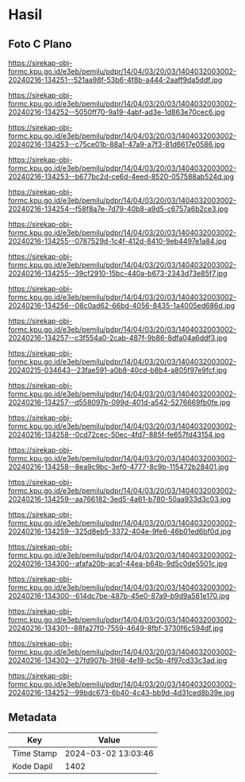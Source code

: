 # Hasil

## Foto C Plano

https://sirekap-obj-formc.kpu.go.id/e3eb/pemilu/pdpr/14/04/03/20/03/1404032003002-20240216-134251--521aa98f-53b6-4f8b-a444-2aaff9da5ddf.jpg

https://sirekap-obj-formc.kpu.go.id/e3eb/pemilu/pdpr/14/04/03/20/03/1404032003002-20240216-134252--5050ff70-9a19-4abf-ad3e-1d863e70cec6.jpg

https://sirekap-obj-formc.kpu.go.id/e3eb/pemilu/pdpr/14/04/03/20/03/1404032003002-20240216-134253--c75ce01b-88a1-47a9-a7f3-81d6617e0586.jpg

https://sirekap-obj-formc.kpu.go.id/e3eb/pemilu/pdpr/14/04/03/20/03/1404032003002-20240216-134253--b677bc2d-ce6d-4eed-8520-057588ab524d.jpg

https://sirekap-obj-formc.kpu.go.id/e3eb/pemilu/pdpr/14/04/03/20/03/1404032003002-20240216-134254--f58f8a7e-7d79-40b8-a9d5-c6757a6b2ce3.jpg

https://sirekap-obj-formc.kpu.go.id/e3eb/pemilu/pdpr/14/04/03/20/03/1404032003002-20240216-134255--0787529d-1c4f-412d-8410-9eb4497e1a84.jpg

https://sirekap-obj-formc.kpu.go.id/e3eb/pemilu/pdpr/14/04/03/20/03/1404032003002-20240216-134255--39cf2910-15bc-440a-b673-2343d73e85f7.jpg

https://sirekap-obj-formc.kpu.go.id/e3eb/pemilu/pdpr/14/04/03/20/03/1404032003002-20240216-134256--08c0ad62-66bd-4056-8435-1a4005ed686d.jpg

https://sirekap-obj-formc.kpu.go.id/e3eb/pemilu/pdpr/14/04/03/20/03/1404032003002-20240216-134257--c3f554a0-2cab-487f-9b86-8dfa04a6ddf3.jpg

https://sirekap-obj-formc.kpu.go.id/e3eb/pemilu/pdpr/14/04/03/20/03/1404032003002-20240215-034643--23fae591-a0b8-40cd-b8b4-a805f97e9fcf.jpg

https://sirekap-obj-formc.kpu.go.id/e3eb/pemilu/pdpr/14/04/03/20/03/1404032003002-20240216-134257--d558097b-099d-401d-a542-5276669fb0fe.jpg

https://sirekap-obj-formc.kpu.go.id/e3eb/pemilu/pdpr/14/04/03/20/03/1404032003002-20240216-134258--0cd72cec-50ec-4fd7-885f-fe657fd43154.jpg

https://sirekap-obj-formc.kpu.go.id/e3eb/pemilu/pdpr/14/04/03/20/03/1404032003002-20240216-134258--8ea9c9bc-3ef0-4777-8c9b-115472b28401.jpg

https://sirekap-obj-formc.kpu.go.id/e3eb/pemilu/pdpr/14/04/03/20/03/1404032003002-20240216-134259--aa766182-3ed5-4a61-b780-50aa933d3c03.jpg

https://sirekap-obj-formc.kpu.go.id/e3eb/pemilu/pdpr/14/04/03/20/03/1404032003002-20240216-134259--325d8eb5-3372-404e-9fe6-46b01ed6bf0d.jpg

https://sirekap-obj-formc.kpu.go.id/e3eb/pemilu/pdpr/14/04/03/20/03/1404032003002-20240216-134300--afafa20b-aca1-44ea-b64b-9d5c0de5501c.jpg

https://sirekap-obj-formc.kpu.go.id/e3eb/pemilu/pdpr/14/04/03/20/03/1404032003002-20240216-134300--614dc7be-487b-45e0-87a9-b9d9a581e170.jpg

https://sirekap-obj-formc.kpu.go.id/e3eb/pemilu/pdpr/14/04/03/20/03/1404032003002-20240216-134301--88fa27f0-7559-4649-8fbf-3730f6c594df.jpg

https://sirekap-obj-formc.kpu.go.id/e3eb/pemilu/pdpr/14/04/03/20/03/1404032003002-20240216-134302--27fd907b-3f68-4e19-bc5b-4f97cd33c3ad.jpg

https://sirekap-obj-formc.kpu.go.id/e3eb/pemilu/pdpr/14/04/03/20/03/1404032003002-20240216-134252--99bdc673-6b40-4c43-bb9d-4d31ced8b39e.jpg


## Metadata

| Key        | Value               |
| ---------- | ------------------- |
| Time Stamp | 2024-03-02 13:03:46 |
| Kode Dapil | 1402                |



